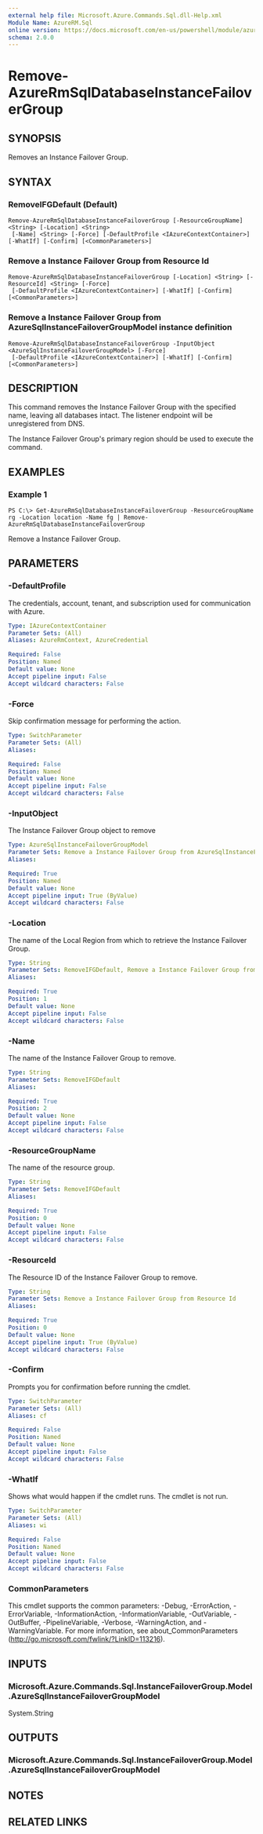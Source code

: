 ```yaml
---
external help file: Microsoft.Azure.Commands.Sql.dll-Help.xml
Module Name: AzureRM.Sql
online version: https://docs.microsoft.com/en-us/powershell/module/azurerm.sql/remote-azurermsqldatabaseinstancefailovergroup
schema: 2.0.0
---
```


# Remove-AzureRmSqlDatabaseInstanceFailoverGroup

## SYNOPSIS
Removes an Instance Failover Group.

## SYNTAX

### RemoveIFGDefault (Default)
```
Remove-AzureRmSqlDatabaseInstanceFailoverGroup [-ResourceGroupName] <String> [-Location] <String>
 [-Name] <String> [-Force] [-DefaultProfile <IAzureContextContainer>] [-WhatIf] [-Confirm] [<CommonParameters>]
```

### Remove a Instance Failover Group from Resource Id
```
Remove-AzureRmSqlDatabaseInstanceFailoverGroup [-Location] <String> [-ResourceId] <String> [-Force]
 [-DefaultProfile <IAzureContextContainer>] [-WhatIf] [-Confirm] [<CommonParameters>]
```

### Remove a Instance Failover Group from AzureSqlInstanceFailoverGroupModel instance definition
```
Remove-AzureRmSqlDatabaseInstanceFailoverGroup -InputObject <AzureSqlInstanceFailoverGroupModel> [-Force]
 [-DefaultProfile <IAzureContextContainer>] [-WhatIf] [-Confirm] [<CommonParameters>]
```

## DESCRIPTION
This command removes the Instance Failover Group with the specified name, leaving all databases intact. The listener endpoint will be unregistered from DNS.

The Instance Failover Group's primary region should be used to execute the command.

## EXAMPLES

### Example 1
```
PS C:\> Get-AzureRmSqlDatabaseInstanceFailoverGroup -ResourceGroupName rg -Location location -Name fg | Remove-AzureRmSqlDatabaseInstanceFailoverGroup
```

Remove a Instance Failover Group.

## PARAMETERS

### -DefaultProfile
The credentials, account, tenant, and subscription used for communication with Azure.

```yaml
Type: IAzureContextContainer
Parameter Sets: (All)
Aliases: AzureRmContext, AzureCredential

Required: False
Position: Named
Default value: None
Accept pipeline input: False
Accept wildcard characters: False
```

### -Force
Skip confirmation message for performing the action.

```yaml
Type: SwitchParameter
Parameter Sets: (All)
Aliases:

Required: False
Position: Named
Default value: None
Accept pipeline input: False
Accept wildcard characters: False
```

### -InputObject
The Instance Failover Group object to remove

```yaml
Type: AzureSqlInstanceFailoverGroupModel
Parameter Sets: Remove a Instance Failover Group from AzureSqlInstanceFailoverGroupModel instance definition
Aliases:

Required: True
Position: Named
Default value: None
Accept pipeline input: True (ByValue)
Accept wildcard characters: False
```

### -Location
The name of the Local Region from which to retrieve the Instance Failover Group.

```yaml
Type: String
Parameter Sets: RemoveIFGDefault, Remove a Instance Failover Group from Resource Id
Aliases:

Required: True
Position: 1
Default value: None
Accept pipeline input: False
Accept wildcard characters: False
```

### -Name
The name of the Instance Failover Group to remove.

```yaml
Type: String
Parameter Sets: RemoveIFGDefault
Aliases:

Required: True
Position: 2
Default value: None
Accept pipeline input: False
Accept wildcard characters: False
```

### -ResourceGroupName
The name of the resource group.

```yaml
Type: String
Parameter Sets: RemoveIFGDefault
Aliases:

Required: True
Position: 0
Default value: None
Accept pipeline input: False
Accept wildcard characters: False
```

### -ResourceId
The Resource ID of the Instance Failover Group to remove.

```yaml
Type: String
Parameter Sets: Remove a Instance Failover Group from Resource Id
Aliases:

Required: True
Position: 0
Default value: None
Accept pipeline input: True (ByValue)
Accept wildcard characters: False
```

### -Confirm
Prompts you for confirmation before running the cmdlet.

```yaml
Type: SwitchParameter
Parameter Sets: (All)
Aliases: cf

Required: False
Position: Named
Default value: None
Accept pipeline input: False
Accept wildcard characters: False
```

### -WhatIf
Shows what would happen if the cmdlet runs.
The cmdlet is not run.

```yaml
Type: SwitchParameter
Parameter Sets: (All)
Aliases: wi

Required: False
Position: Named
Default value: None
Accept pipeline input: False
Accept wildcard characters: False
```

### CommonParameters
This cmdlet supports the common parameters: -Debug, -ErrorAction, -ErrorVariable, -InformationAction, -InformationVariable, -OutVariable, -OutBuffer, -PipelineVariable, -Verbose, -WarningAction, and -WarningVariable. For more information, see about_CommonParameters (http://go.microsoft.com/fwlink/?LinkID=113216).

## INPUTS

### Microsoft.Azure.Commands.Sql.InstanceFailoverGroup.Model.AzureSqlInstanceFailoverGroupModel
System.String

## OUTPUTS

### Microsoft.Azure.Commands.Sql.InstanceFailoverGroup.Model.AzureSqlInstanceFailoverGroupModel

## NOTES

## RELATED LINKS
